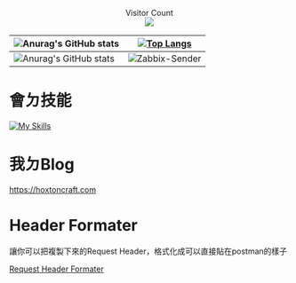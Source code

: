 <p align="center"> 
  Visitor Count<br>
  <img src="https://profile-counter.glitch.me/Hoxton019030/count.svg" />
</p>
<div align="center">

  | ![Anurag's GitHub stats](https://github-readme-stats-git-masterrstaa-rickstaa.vercel.app/api?username=Hoxton019030&theme=codeSTACKr&show_icons=true&count_private=true&show_icons=true) | [![Top Langs](https://github-readme-stats-git-masterrstaa-rickstaa.vercel.app/api/top-langs/?username=Hoxton019030&theme=codeSTACKr&layout=compact&hide=javascript,html)](https://github.com/anuraghazra/github-readme-stats) |
| ------------- | ------------- |
| ![Anurag's GitHub stats](https://github-readme-stats.vercel.app/api/pin/?username=Hoxton019030&repo=Hoxton019030.github.io&theme=codeSTACKr) | ![Zabbix-Sender](https://github-readme-stats.vercel.app/api/pin/?username=Hoxton019030&repo=Zabbix-Sender&theme=codeSTACKr) |

</div>

 # 會ㄉ技能
[![My Skills](https://skillicons.dev/icons?i=java,spring,hibernate,postgres,docker,azure,idea,js,linux,md,maven,postman,powershell,vscode,bash,github,gitlab)](https://skillicons.dev)

 # 我ㄉBlog
 https://hoxtoncraft.com

 # Header Formater
 讓你可以把複製下來的Request Header，格式化成可以直接貼在postman的樣子
 
 [Request Header Formater](https://hoxtonhsu.com/RequestHeaderFormater/)
<!--
**Hoxton019030/Hoxton019030** is a ✨ _special_ ✨ repository because its `README.md` (this file) appears on your GitHub profile.

Here are some ideas to get you started:

- 🔭 I’m currently working on ...
- 🌱 I’m currently learning ...
- 👯 I’m looking to collaborate on ...
- 🤔 I’m looking for help with ...
- 💬 Ask me about ...
- 📫 How to reach me: ...
- 😄 Pronouns: ...
- ⚡ Fun fact: ...
-->

